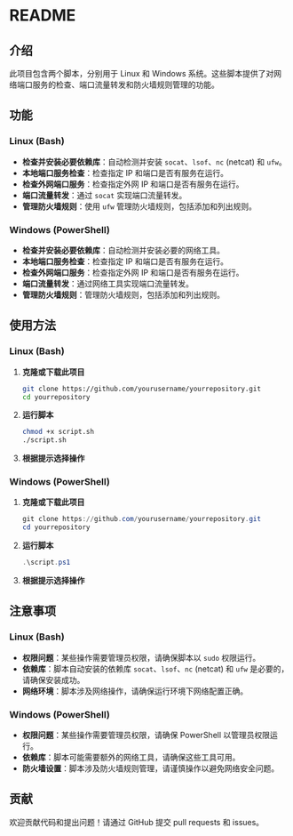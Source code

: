 # README

## 介绍

此项目包含两个脚本，分别用于 Linux 和 Windows 系统。这些脚本提供了对网络端口服务的检查、端口流量转发和防火墙规则管理的功能。

## 功能

### Linux (Bash)

- **检查并安装必要依赖库**：自动检测并安装 `socat`、`lsof`、`nc` (netcat) 和 `ufw`。
- **本地端口服务检查**：检查指定 IP 和端口是否有服务在运行。
- **检查外网端口服务**：检查指定外网 IP 和端口是否有服务在运行。
- **端口流量转发**：通过 `socat` 实现端口流量转发。
- **管理防火墙规则**：使用 `ufw` 管理防火墙规则，包括添加和列出规则。

### Windows (PowerShell)

- **检查并安装必要依赖库**：自动检测并安装必要的网络工具。
- **本地端口服务检查**：检查指定 IP 和端口是否有服务在运行。
- **检查外网端口服务**：检查指定外网 IP 和端口是否有服务在运行。
- **端口流量转发**：通过网络工具实现端口流量转发。
- **管理防火墙规则**：管理防火墙规则，包括添加和列出规则。

## 使用方法

### Linux (Bash)

1. **克隆或下载此项目**
   ```bash
   git clone https://github.com/yourusername/yourrepository.git
   cd yourrepository
   ```

2. **运行脚本**
   ```bash
   chmod +x script.sh
   ./script.sh
   ```

3. **根据提示选择操作**

### Windows (PowerShell)

1. **克隆或下载此项目**
   ```powershell
   git clone https://github.com/yourusername/yourrepository.git
   cd yourrepository
   ```

2. **运行脚本**
   ```powershell
   .\script.ps1
   ```

3. **根据提示选择操作**

## 注意事项

### Linux (Bash)

- **权限问题**：某些操作需要管理员权限，请确保脚本以 `sudo` 权限运行。
- **依赖库**：脚本自动安装的依赖库 `socat`、`lsof`、`nc` (netcat) 和 `ufw` 是必要的，请确保安装成功。
- **网络环境**：脚本涉及网络操作，请确保运行环境下网络配置正确。

### Windows (PowerShell)

- **权限问题**：某些操作需要管理员权限，请确保 PowerShell 以管理员权限运行。
- **依赖库**：脚本可能需要额外的网络工具，请确保这些工具可用。
- **防火墙设置**：脚本涉及防火墙规则管理，请谨慎操作以避免网络安全问题。

## 贡献

欢迎贡献代码和提出问题！请通过 GitHub 提交 pull requests 和 issues。
